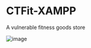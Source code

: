 # CTFit-XAMPP
A vulnerable fitness goods store

![image](https://github.com/user-attachments/assets/8f6d9c8c-071e-44ec-aeef-b4c5831265c7)
